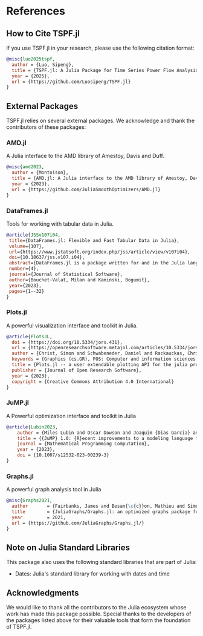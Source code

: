 # References

## How to Cite TSPF.jl

If you use TSPF.jl in your research, please use the following citation format:

```bibtex
@misc{luo2025tspf,
  author = {Luo, Sipeng},
  title = {TSPF.jl: A Julia Package for Time Series Power Flow Analysis},
  year = {2025},
  url = {https://github.com/Luosipeng/TSPF.jl}
}
```

## External Packages

TSPF.jl relies on several external packages. We acknowledge and thank the contributors of these packages:

### AMD.jl

A Julia interface to the AMD library of Amestoy, Davis and Duff.

```bibtex
@misc{amd2023,
  author = {Montoison},
  title = {AMD.jl: A Julia interface to the AMD library of Amestoy, Davis and Duff},
  year = {2023},
  url = {https://github.com/JuliaSmoothOptimizers/AMD.jl}
}
```

### DataFrames.jl

Tools for working with tabular data in Julia.

```bibtex
@article{JSSv107i04,
 title={DataFrames.jl: Flexible and Fast Tabular Data in Julia},
 volume={107},
 url={https://www.jstatsoft.org/index.php/jss/article/view/v107i04},
 doi={10.18637/jss.v107.i04},
 abstract={DataFrames.jl is a package written for and in the Julia language offering flexible and efficient handling of tabular data sets in memory. Thanks to Julia’s unique strengths, it provides an appealing set of features: Rich support for standard data processing tasks and excellent flexibility and efficiency for more advanced and non-standard operations. We present the fundamental design of the package and how it compares with implementations of data frames in other languages, its main features, performance, and possible extensions. We conclude with a practical illustration of typical data processing operations.},
 number={4},
 journal={Journal of Statistical Software},
 author={Bouchet-Valat, Milan and Kamiński, Bogumił},
 year={2023},
 pages={1--32}
}
```

### Plots.jl

A powerful visualization interface and toolkit in Julia.

```bibtex
@article{PlotsJL,
  doi = {https://doi.org/10.5334/jors.431},
  url = {https://openresearchsoftware.metajnl.com/articles/10.5334/jors.431/},
  author = {Christ, Simon and Schwabeneder, Daniel and Rackauckas, Christopher and Borregaard, Michael Krabbe and Breloff, Thomas},
  keywords = {Graphics (cs.GR), FOS: Computer and information sciences, FOS: Computer and information sciences, I.3.3},
  title = {Plots.jl -- a user extendable plotting API for the julia programming language},
  publisher = {Journal of Open Research Software},
  year = {2023},
  copyright = {Creative Commons Attribution 4.0 International}
}
```

### JuMP.jl
A Powerful optimization interface and toolkit in Julia

```bibtex
@article{Lubin2023,
    author = {Miles Lubin and Oscar Dowson and Joaquim {Dias Garcia} and Joey Huchette and Beno{\^i}t Legat and Juan Pablo Vielma},
    title = {{JuMP} 1.0: {R}ecent improvements to a modeling language for mathematical optimization},
    journal = {Mathematical Programming Computation},
    year = {2023},
    doi = {10.1007/s12532-023-00239-3}
}
```

### Graphs.jl

A powerful graph analysis tool in Julia

```bibtex
@misc{Graphs2021,
  author       = {Fairbanks, James and Besan{\c{c}}on, Mathieu and Simon, Sch{\"o}lly and Hoffiman, J{\'u}lio and Eubank, Nick and Karpinski, Stefan},
  title        = {JuliaGraphs/Graphs.jl: an optimized graphs package for the Julia programming language},
  year         = 2021,
  url = {https://github.com/JuliaGraphs/Graphs.jl/}
}
```


## Note on Julia Standard Libraries

This package also uses the following standard libraries that are part of Julia:
- Dates: Julia's standard library for working with dates and time

## Acknowledgments

We would like to thank all the contributors to the Julia ecosystem whose work has made this package possible. Special thanks to the developers of the packages listed above for their valuable tools that form the foundation of TSPF.jl.